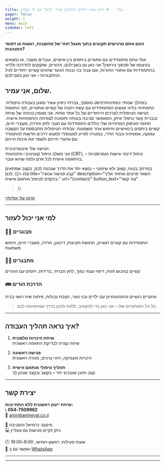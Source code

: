 ```yaml
---
title: בית    # וודא שאין רווחים מיותרים אחרי "בית" אם זה מפריע.
pager: false
weight: 1
menu: main
sidebar: left
---
```



#### האם אתם מרגישים תקועים בתוך מעגל חוזר של מחשבות, רגשות או דפוסי התנהגות? ####
אולי אתם מתמודדים עם אתגרים ביחסים בין-אישיים, עוברים משבר, או נמצאים בעיצומו של סכסוך גירושין? 
אני כאן גם בשבילכם, ההורים, שזקוקים להדרכה ולליווי בהתמודדות עם אתגרי ההורות,
וגם עבור בני ובנות הנוער שחווים קשיים ייחודיים לגיל ההתבגרות – אני כאן בשבילכם.

## שלום, אני עמיר.

במהלך שנותיי כפסיכותרפיסט מוסמך, צברתי ניסיון עשיר ומגוון בעבודה טיפולית. התמחיתי בליווי אנשים המתמודדים עם קשת רחבה של קשיים ואתגרים, תוך התאמת הגישה הטיפולית לצרכים הייחודיים של כל אחד ואחת.
אני מאמין בכוחה של שיחה ובבניית קשר טיפולי איתן, המאפשר סביבה בטוחה ותומכת לצמיחה והתפתחות אישית. תחומי העיסוק המרכזיים שלי כוללים התמודדות עם מצבי לחץ וחרדה, משברי חיים, קשיים ביחסים בינאישיים וחיפוש אחר משמעות. עבודתי הטיפולית מתבססת על הקשבה עמוקה, אמפתיה וכבוד הדדי, במטרה לסייע למטופליי למצוא דרכים חדשות להתמודד עם אתגרי חייהם ולשפר את איכות חייהם.

הגישה שלי אינטגרטיבית:  
אני משלב טיפול קוגניטיבי-התנהגותי (CBT), טיפול דינמי וגישות הומניסטיות – בהתאמה אישית לכל אדם ולמה שהוא עובר.

במרחב בטוח, קשוב ולא שיפוטי – נמצא יחד את הדרך שנכונה לכם, בקצב שמתאים לכם.
{{< cta 
    title="קבע פגישה עכשיו" 
    description="השאר פרטים ואחזור אליך בהקדם לטיפול מותאם אישית." 
    url="/contact/" 
    button_text="צור קשר" 
>}}

[קראו עוד אודותיי](/pages/about/)

---

## למי אני יכול לעזור

### 👨‍🦱 מבוגרים  
התמודדות עם קשיים רגשיים, תחושת תקיעות, דיכאון, חרדה, משברי חיים, חיפוש משמעות

### 🧑‍🎓 מתבגרים  
קשיים בגיבוש זהות, דימוי עצמי נמוך, לחץ חברתי, בדידות, יחסים עם ההורים

### 👪 הדרכת הורים  
אתגרים רגשיים והתנהגותיים עם ילדים ובני נוער, הצבת גבולות, פיתוח שיח רגשי בבית

> כל גיל והאתגרים שלו – אני כאן כדי להקשיב, ללוות ולכוון בדרך שמתאימה לכם.

---

## איך נראה תהליך העבודה?

1. **שיחת היכרות טלפונית**  
   שיחה קצרה לבדיקת התאמה ראשונית

2. **פגישה ראשונה**  
   היכרות מעמיקה, זיהוי צרכים, מטרה ראשונית

3. **תהליך טיפולי מותאם אישית**  
   קצב ותוכן שנבנים יחד – בקשב ובקצב שנכון לך

---

## יצירת קשר

**שיחת ייעוץ ראשונית ללא התחייבות:**  
📞 **054-7509962**  
📧 [amir@amireyal.co.il](mailto:amir@amireyal.co.il)

🧭 מיקום: כרמיאל והסביבה  
💻 ניתן לקיים פגישות גם אונליין

🕘 שעות פעילות: ראשון–חמישי, 9:00–19:00  
📱 אפשר גם ב-[WhatsApp](#)

---



---

